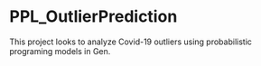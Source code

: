 # PPL_OutlierPrediction
This project looks to analyze Covid-19 outliers using probabilistic programing models in Gen.
